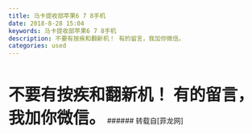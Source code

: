 ```yaml
---
title: 马卡提收部苹果6 7 8手机
date: 2018-8-28 15:04
keywords: 马卡提收部苹果6 7 8手机
description: 不要有按疾和翻新机！ 有的留言，我加你微信。
categories: used
---
```

<td class="t_f" id="postmessage_1694697">

<br/>
<br/>
<strong><font size="6">不要有按疾和翻新机！ 有的留言，我加你微信。</font></strong><img alt="" border="0" onclick="" onmouseover="" smilieid="134" src="static/image/smiley/default/call.gif"/></td>
###### 转载自[菲龙网]